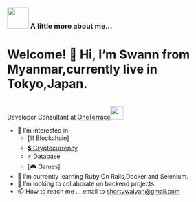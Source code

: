 ### <img src="https://media.giphy.com/media/VgCDAzcKvsR6OM0uWg/giphy.gif" width="50"> A little more about me...  
# Welcome! 👋 Hi, I’m Swann from Myanmar,currently live in Tokyo,Japan.
</br>Developer Consultant at <a href="https://www.oneterrace.jp">OneTerrace<img src="https://storage.googleapis.com/production-os-assets/assets/97138c70-a0f6-4895-929c-d8482b94eac5" width="30"></a>
- 👀 I’m interested in 
    - [⛓️ Blockchain]
    - [💲 Cryptocurrency](#-cryptocurrency-)
    - [⚡ Database](#-database-)
    - [🎮 Games]
- 🌱 I’m currently learning Ruby On Rails,Docker and Selenium.
- 💞️ I’m looking to collaborate on backend projects.
- 📫 How to reach me ... email to shortywaiyan@gmail.com

<!---
swanneptune/swanneptune is a ✨ special ✨ repository because its `README.md` (this file) appears on your GitHub profile.
You can click the Preview link to take a look at your changes.
--->
